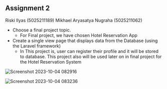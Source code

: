 ## Assignment 2
Riski Ilyas (5025211189)
Mikhael Aryasatya Nugraha (5025211062)

- Choose a final project topic.
  - For Final project, we have chosen Hotel Reservation App
- Create a single view page that displays data from the Database (using the Laravel framework)
  - In This project is, user can register their profile and it will be stored to database. This project also will be used later on in final project for the Hotel Reservation System

![Screenshot 2023-10-04 082916](https://github.com/riskiilyas/Laravel-Form-PBKK/assets/71499142/13bfe88d-0b7e-475e-bd87-58934e7f622b)

![Screenshot 2023-10-04 083236](https://github.com/riskiilyas/Laravel-Form-PBKK/assets/71499142/84c8000b-9f25-425e-891b-ad4859422f1e)
